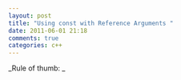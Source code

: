 ```yaml
---
layout: post
title: "Using const with Reference Arguments "
date: 2011-06-01 21:18
comments: true
categories: c++
---
```


_Rule of thumb: _

